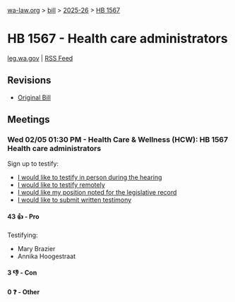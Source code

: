 [wa-law.org](/) > [bill](/bill/) > [2025-26](/bill/2025-26/) > [HB 1567](/bill/2025-26/hb/1567/)

# HB 1567 - Health care administrators
[leg.wa.gov](https://app.leg.wa.gov/billsummary?BillNumber=1567&Year=2025&Initiative=false) | [RSS Feed](./rss.xml)

## Revisions
* [Original Bill](1/)

## Meetings
### Wed 02/05 01:30 PM - Health Care & Wellness (HCW): HB 1567 Health care administrators
Sign up to testify:
* [I would like to testify in person during the hearing](https://app.leg.wa.gov/csi/Testifier/Add?chamber=House&mId=32621&aId=162470&caId=25440&tId=1)
* [I would like to testify remotely](https://app.leg.wa.gov/csi/Testifier/Add?chamber=House&mId=32621&aId=162470&caId=25440&tId=2)
* [I would like my position noted for the legislative record](https://app.leg.wa.gov/csi/Testifier/Add?chamber=House&mId=32621&aId=162470&caId=25440&tId=3)
* [I would like to submit written testimony](https://app.leg.wa.gov/csi/Testifier/Add?chamber=House&mId=32621&aId=162470&caId=25440&tId=4)

#### 43 👍 - Pro
Testifying:
* Mary Brazier
* Annika Hoogestraat

#### 3 👎 - Con

#### 0 ❓ - Other

